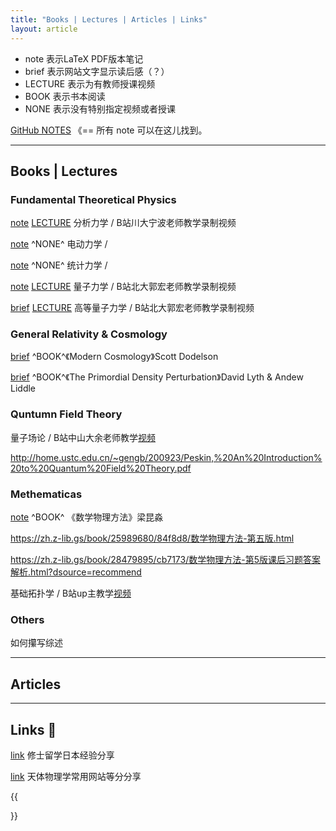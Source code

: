 ```yaml
---
title: "Books | Lectures | Articles | Links"
layout: article
---
```



- note 表示LaTeX PDF版本笔记
- brief 表示网站文字显示读后感（？）
- LECTURE 表示为有教师授课视频
- BOOK 表示书本阅读
- NONE 表示没有特别指定视频或者授课

[GitHub NOTES](https://github.com/heyingqiu/NOTEs) 《== 所有 note 可以在这儿找到。

---

## Books | Lectures

### Fundamental Theoretical Physics


<a class="button button--primary button--rounded button--sm" href="guohong-quatum">note</a> [LECTURE](https://www.bilibili.com/video/BV1hY411g7HG) 分析力学 / B站川大宁波老师教学录制视频

<a class="button button--primary button--rounded button--sm" href="guohong-quatum">note</a> ^NONE^ 电动力学 / 

<a class="button button--primary button--rounded button--sm" href="guohong-quatum">note</a> ^NONE^ 统计力学 / 

<a class="button button--primary button--rounded button--sm" href="guohong-quatum">note</a> [LECTURE](https://www.bilibili.com/video/BV1Uh4y1K7Ey/) 量子力学 / B站北大郭宏老师教学录制视频

<a class="button button--primary button--rounded button--sm" href="guohong-quatum">brief</a> [LECTURE](https://www.bilibili.com/video/BV1QN411i7Wo) 高等量子力学 / B站北大郭宏老师教学录制视频



### General Relativity & Cosmology

<a class="button button--primary button--rounded button--sm" href="dodelson-cosmology">brief</a> ^BOOK^《Modern Cosmology》Scott Dodelson 

<a class="button button--primary button--rounded button--sm" href="lyth-perturbation">brief</a> ^BOOK^《The Primordial Density Perturbation》David Lyth & Andew Liddle 


### Quntumn Field Theory

量子场论 / B站中山大余老师教学[视频](https://space.bilibili.com/6888822/channel/seriesdetail?sid=4025692) 

http://home.ustc.edu.cn/~gengb/200923/Peskin,%20An%20Introduction%20to%20Quantum%20Field%20Theory.pdf

### Methematicas

<a class="button button--primary button--rounded button--sm" href="guohong-quatum">note</a> ^BOOK^ 《数学物理方法》梁昆淼

https://zh.z-lib.gs/book/25989680/84f8d8/数学物理方法-第五版.html


https://zh.z-lib.gs/book/28479895/cb7173/数学物理方法-第5版课后习题答案解析.html?dsource=recommend


基础拓扑学 / B站up主教学[视频](https://www.bilibili.com/video/BV1P7411N7fW/) 

### Others 

如何攥写综述


---

## Articles

---

## Links 🔗 

<a class="button button--primary button--rounded button--sm" href="y24-JPphysics">link</a> 修士留学日本经验分享

<a class="button button--primary button--rounded button--sm" href="y24-linksPhysics">link</a> 天体物理学常用网站等分分享


{{<section summary >}}
